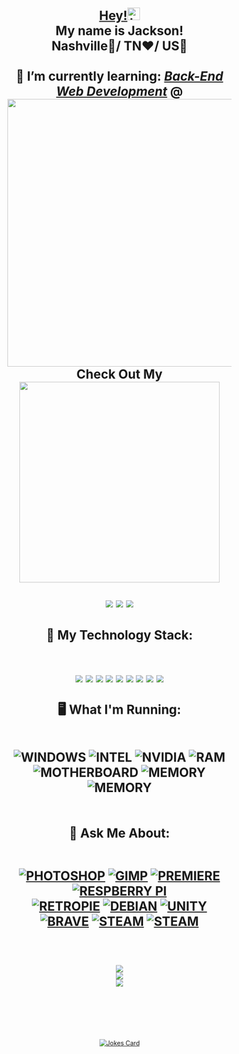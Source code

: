 <!-- 🚀Jackson Goodman's Github Profile Readme!🚀 -->
<header>
<div align = "center">
<h1 align = "center">
<a align = "center" href="https://jacksonrgoodman.github.io">
Hey!<img src="https://user-images.githubusercontent.com/1303154/88677602-1635ba80-d120-11ea-84d8-d263ba5fc3c0.gif" width="28px" alt="hi">
</a>
<br/>
My name is Jackson!<br/>Nashville🎸/ TN❤/ US🦅<br/><br/>
🌱 I’m currently learning: <a href= "https://nashvillesoftwareschool.com/programs/full-time-bootcamps/"><em>Back-End Web Development</em></a> @ <br/><a href="https://nashvillesoftwareschool.com/">
<img src = "https://img.shields.io/badge/NASHVILLE_SOFTWARE_SCHOOL%20-ef5236?&style=for-the-badge&logo=circle&logoColor=white" width=600/></a>

<br/>
Check Out My
<a href="https://www.linktr.ee/jacksonrgoodman">
<br/>
<img src = "https://img.shields.io/badge/LINKTR.EE/%20-darkgreen?&style=for-the-badge&logo=linktree&logoColor=white" width=450/>
</a>
<p align="center">
<a href="https://www.linkedin.com/in/jacksonrgoodman/"><img align= "center" src="https://img.shields.io/badge/-Linked%20In-0e76a8?style=flat&labelColor=0e76a8&logo=linkedin&logoColor=white" /></a>
<a href="mailto:jacksonrgoodman@gmail.com"><img align= "center" src="https://img.shields.io/badge/-jacksonrgoodman@gmail.com-c0392b?style=flat&labelColor=c0392b&logo=gmail&logoColor=white" /></a> 
<a href="https://dev.to/jacksonrgoodman/"><img align= "center" src="https://img.shields.io/badge/-DEV.TO%20%20-%23323330.svg?style=flat&logo=dev-dot-to&logoColor=white" /></a>
</h1>
</div>
<h1 style="..." align="center">
 🔭 My Technology Stack:
<br/><br/>
<p align="center">
<a href="https://www.codecademy.com/learn/learn-html">
<img src="https://img.shields.io/badge/html5%20-%23E34F26.svg?&style=for-the-badge&logo=html5&logoColor=white"/></a>
<a href="https://www.codecademy.com/learn/learn-css">
<img src="https://img.shields.io/badge/css3%20-%231572B6.svg?&style=for-the-badge&logo=css3&logoColor=white"/></a>
<a href="https://nodejs.org/en/about/">
<img src="https://img.shields.io/badge/node.js%20-%2343853D.svg?&style=for-the-badge&logo=node-dot-js&logoColor=white"/></a>
<a href="https://www.codecademy.com/catalog/language/javascript">
<img src="https://img.shields.io/badge/javascript%20-%23323330.svg?&style=for-the-badge&logo=javascript&logoColor=%23F7DF1E"/></a>
<a href="https://reactjs.org/docs/hello-world.html">
<img src="https://img.shields.io/badge/React-20232A?style=for-the-badge&logo=react&logoColor=61DAFB" /></a> 
<a href="https://github.com/%CF%80">
<img src="https://img.shields.io/badge/git%20-%23F05033.svg?&style=for-the-badge&logo=git&logoColor=white"/></a>
<a href="https://dotnet.microsoft.com/learn/dotnet/what-is-dotnet-framework">
<img src="https://img.shields.io/badge/.NET-5C2D91?style=for-the-badge&logo=dot-net&logoColor=white" /></a>
<a href="https://www.guru99.com/c-sharp-tutorial.html">
<img src="https://img.shields.io/badge/C_SHARP-CC2927?style=for-the-badge&logo=c-sharp&logoColor=white" /></a>
<a href="https://www.codecademy.com/catalog/language/sql">
<img src="https://img.shields.io/badge/SQL-CC2927?style=for-the-badge&logo=microsoft-sql-server&logoColor=white" /></a>
<br/><br/>
 🖥 What I'm Running:
<br/><br/>
<div>
<img src="https://img.shields.io/badge/Windows-0078D6?style=for-the-badge&logo=windows&logoColor=white" alt = "WINDOWS"/> 
<img src="https://img.shields.io/badge/-i9_9900k-0071C5?style=for-the-badge&logo=intel&logoColor=white" alt = "INTEL"/> 
<img src="https://img.shields.io/badge/GTX_-1660_SUPER-76B900?style=for-the-badge&logo=nvidia&logoColor=white" alt = "NVIDIA"/>
<img src="https://img.shields.io/badge/-Vengeance_PRO_32GB_DDR4-E9E600?style=for-the-badge&logo=corsair&logoColor=black" alt = "RAM"/>
<img src="https://img.shields.io/badge/ROG-MAXIMUS_XI_HERO-A81D33?style=for-the-badge&logo=asus&logoColor=white" alt = "MOTHERBOARD"/>
<img src="https://img.shields.io/badge/2X-BARRACUDA_2TB-darkgreen?style=for-the-badge&logo=seagate&logoColor=white" alt = "MEMORY"/>
<img src="https://img.shields.io/badge/-QUEST_1-purple?style=for-the-badge&logo=oculus&logoColor=white" alt = "MEMORY"/>
</div>
<br/><br/>
 💬 Ask Me About: <br/><br/>
<div>
<p align="center">

<a href="https://www.makeuseof.com/tag/switch-photoshop-gimp/">
<img src="https://img.shields.io/badge/adobe%20photoshop%20-%2331A8FF.svg?&style=for-the-badge&logo=adobe%20photoshop&logoColor=white"alt="PHOTOSHOP" /></a>
<a href="https://www.gimp.org/tutorials/Automate_Editing_in_GIMP/">
<img src="https://img.shields.io/badge/gimp-5C5543?style=for-the-badge&logo=gimp&logoColor=white" alt="GIMP" /></a>
<a href="https://tilldaling.medium.com/four-reasons-to-switch-from-premiere-pro-to-davinci-resolve-6d970823770c">
<img src="https://img.shields.io/badge/adobe%20premiere%20Pro-%23663399.svg?&style=for-the-badge&logo=adobe%20premiere%20pro&logoColor=white" alt="PREMIERE" /></a>
<a href="https://datasheets.raspberrypi.org/cm4/cm4-datasheet.pdf">
<img src="https://img.shields.io/badge/RASPBERRY%20PI-C51A4A.svg?&style=for-the-badge&logo=raspberry%20pi&logoColor=white" alt = "RESPBERRY PI" /><br/></a>
<a href="http://buildbot.libretro.com/nightly/">
<img src="https://img.shields.io/badge/-RetroArch-000000?style=for-the-badge&logo=retroarch&logoColor=white" alt = "RETROPIE" /></a>
<a href="https://wiki.debian.org/RaspberryPiImages">
<img src="https://img.shields.io/badge/Debian-A81D33?style=for-the-badge&logo=debian&logoColor=white" alt = "DEBIAN" /></a>
<a href="https://docs.unity3d.com/Manual/VROverview.html">
<img src="https://img.shields.io/badge/Unity-100000?style=for-the-badge&logo=unity&logoColor=white" alt = "UNITY" /></a>
<a href="https://brave.com/features/">
<img src="https://img.shields.io/badge/Brave-FF1B2D?style=for-the-badge&logo=Brave&logoColor=white" alt = "BRAVE" /></a>
<a href="https://steamcommunity.com/id/spiderzumbie/">
<img src="https://img.shields.io/badge/steam-000000?style=for-the-badge&logo=Steam&logoColor=white" alt = "STEAM" /></a>
<a href="mailto:jacksonrgoodman@gmail.com&subject=Battle.Net Friends&body=Hey!-Do-you-want-to-be-friends-with-me-on-Battle.net?">
<img src="https://img.shields.io/badge/battle.net-darkblue?style=for-the-badge&logo=battle-dot-net&logoColor=white" alt = "STEAM" /></a>

</div>
<br/>
</div>
</h1> 
<!-- Github Stats -->
<div align= "center">
<a>	
<img align= "center" src="https://github-profile-trophy.vercel.app/?username=jacksonrgoodman&row=2&column=3&theme=radical" />
</a>
<br/>
<a>
<img align= "center" src="https://github-readme-stats-sandy-five.vercel.app/api/top-langs/?username=jacksonrgoodman&theme=blue-green&exclude_repo=PoKi-Practice,jacksonrgoodman.github.io&layout=compact" />
</a>
<br/>
<a>
<img align= "center" src="https://github-readme-stats-sandy-five.vercel.app/api?username=jacksonrgoodman&theme=blue-green" />
</a>
</div>
</header>
<br/>
<div>
<p align = "center">
<br/>
<!-- README Joke -->
<p align="center">
<a href= "https://github.com/ABSphreak/readme-jokes"><img src="https://readme-jokes.vercel.app/api" alt="Jokes Card" theme= "random" /></a>
</div>
